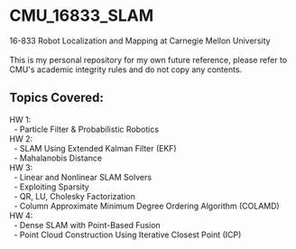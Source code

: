 # CMU_16833_SLAM
16-833 Robot Localization and Mapping at Carnegie Mellon University <br />
<br/>
This is my personal repository for my own future reference, please refer to CMU's academic integrity rules and do not copy any contents. 
<br />
## Topics Covered: <br />
HW 1: <br/>
&nbsp; - Particle Filter & Probabilistic Robotics <br />
HW 2: <br/>
&nbsp; - SLAM Using Extended Kalman Filter (EKF) <br />
&nbsp; - Mahalanobis Distance <br/>
HW 3: <br/>
&nbsp; - Linear and Nonlinear SLAM Solvers <br />
&nbsp; - Exploiting Sparsity <br />
&nbsp; - QR, LU, Cholesky Factorization <br />
&nbsp; - Column Approximate Minimum Degree Ordering Algorithm (COLAMD) <br />
HW 4: <br/>
&nbsp; - Dense SLAM with Point-Based Fusion <br />
&nbsp; - Point Cloud Construction Using Iterative Closest Point (ICP) <br />
